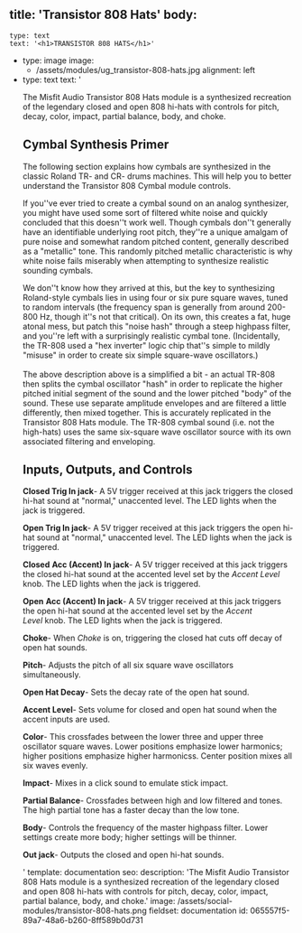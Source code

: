 title: 'Transistor 808 Hats'
body:
  -
    type: text
    text: '<h1>TRANSISTOR 808 HATS</h1>'
  -
    type: image
    image:
      - /assets/modules/ug_transistor-808-hats.jpg
    alignment: left
  -
    type: text
    text: '<p>The Misfit Audio Transistor 808 Hats module is a synthesized recreation of the legendary closed and open 808 hi-hats with controls for pitch, decay, color, impact, partial balance, body, and choke.&nbsp;</p><h2>Cymbal Synthesis Primer</h2><p>The following section explains how cymbals are synthesized in the classic Roland TR- and CR- drums machines. This will help you to better understand the Transistor 808 Cymbal module controls.</p><p>If you''ve ever tried to create a cymbal sound on an analog synthesizer, you might have used some sort of filtered white noise and quickly concluded that this doesn''t work well. Though cymbals don''t generally have an identifiable underlying root pitch, they''re a unique amalgam of pure noise and somewhat random pitched content, generally described as a "metallic" tone. This randomly pitched metallic characteristic is why white noise fails miserably when attempting to synthesize realistic sounding cymbals.&nbsp;</p><p>We don''t know how they arrived at this, but the key to synthesizing Roland-style cymbals lies in using four or six pure square waves, tuned to random intervals (the frequency span is generally from around 200-800 Hz, though it''s not that critical). On its own, this creates a fat, huge atonal mess, but patch this "noise hash" through a steep highpass filter, and you''re left with a surprisingly realistic cymbal tone. (Incidentally, the TR-808 used a "hex inverter" logic chip that''s simple to mildly "misuse" in order to create six simple square-wave oscillators.)<br><br>The above description above is a simplified a bit - an actual TR-808 then splits the cymbal oscillator "hash" in order to replicate the higher pitched initial segment of the sound and the lower pitched "body" of the sound. These use separate amplitude envelopes and are filtered a little differently, then mixed together. This is accurately replicated in the Transistor 808 Hats module. The TR-808 cymbal sound (i.e. not the high-hats) uses the same six-square wave oscillator source with its own associated filtering and enveloping.&nbsp;</p><h2>Inputs, Outputs, and Controls</h2><p><strong>Closed Trig In jack</strong>- A 5V trigger received at this jack triggers the closed hi-hat sound at "normal," unaccented level. The LED lights when the jack is triggered.&nbsp;</p><p><strong>Open Trig In jack</strong>- A 5V trigger received at this jack triggers the open hi-hat sound at "normal," unaccented level. The LED lights when the jack is triggered.</p><p><strong>Closed</strong> <strong>Acc (Accent) In jack</strong>- A 5V trigger received at this jack triggers the closed hi-hat sound at the accented level set by the <em>Accent Level</em> knob. The LED lights when the jack is triggered.&nbsp;</p><p><strong>Open</strong> <strong>Acc (Accent) In jack</strong>- A 5V trigger received at this jack triggers the open hi-hat sound at the accented level set by the&nbsp;<em>Accent Level</em>&nbsp;knob. The LED lights when the jack is triggered.&nbsp;</p><p><strong>Choke</strong>- When <em>Choke</em>&nbsp;is on, triggering the closed hat cuts off decay of open hat sounds.&nbsp;</p><p><strong>Pitch</strong>- Adjusts the pitch of all six square wave oscillators simultaneously.&nbsp;</p><p><strong>Open Hat Decay</strong>- Sets the decay rate of the open hat sound.</p><p><strong>Accent Level</strong>- Sets volume for closed and open hat sound when the accent inputs are used.&nbsp;</p><p><strong>Color</strong>- This crossfades between the lower three and upper three oscillator square waves. Lower positions emphasize lower harmonics; higher positions emphasize higher harmonicss. Center position mixes all six waves evenly.</p><p><strong>Impact</strong>- Mixes in a click sound to emulate stick impact.&nbsp;</p><p><strong>Partial Balance</strong>- Crossfades between high and low filtered and tones. The high partial tone has a faster decay than the low tone.&nbsp;</p><p><strong>Body</strong>- Controls the frequency of the master highpass filter. Lower settings create more body; higher settings will be thinner.&nbsp;</p><p><strong>Out jack</strong>- Outputs the closed and open hi-hat sounds.&nbsp;</p>'
template: documentation
seo:
  description: 'The Misfit Audio Transistor 808 Hats module is a synthesized recreation of the legendary closed and open 808 hi-hats with controls for pitch, decay, color, impact, partial balance, body, and choke.'
  image: /assets/social-modules/transistor-808-hats.png
fieldset: documentation
id: 065557f5-89a7-48a6-b260-8ff589b0d731
